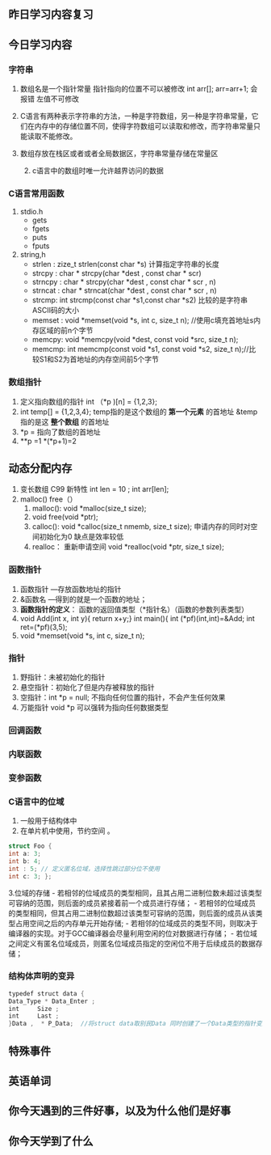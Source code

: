 ## 昨日学习内容复习
## 今日学习内容
### 字符串
1. 数组名是一个指针常量 指针指向的位置不可以被修改 int arr[]; arr=arr+1; 会报错 左值不可修改
2. C语言有两种表示字符串的方法，一种是字符数组，另一种是字符串常量，它们在内存中的存储位置不同，使得字符数组可以读取和修改，而字符串常量只能读取不能修改。
3. 数组存放在栈区或者或者全局数据区，字符串常量存储在常量区
	
	2. c语言中的数组时唯一允许越界访问的数据
### C语言常用函数
1. stdio.h
	- gets
	- fgets
	- puts
	- fputs
2. string,h
	- strlen : zize_t strlen(const char \*s)  计算指定字符串的长度
	- strcpy :  char \* strcpy(char \*dest , const char \* scr)
	- strncpy :  char \* strcpy(char \*dest , const char \* scr , n)
	- strncat :  char \* strncat(char \*dest , const char \* scr , n)
	- strcmp: int strcmp(const char \*s1,const char \*s2) 比较的是字符串ASCII码的大小 
	- memset : void *memset(void *s, int c, size_t n);   //使用c填充首地址s内存区域的前n个字节
	- memcpy: void *memcpy(void *dest, const void *src, size_t n);
	- memcmp: int memcmp(const void *s1, const void *s2, size_t n);//比较S1和S2为首地址的内存空间前5个字节
### 数组指针
1. 定义指向数组的指针  int （\*p )[n] = {1,2,3};
2. int temp[] = {1,2,3,4}; temp指的是这个数组的 **第一个元素** 的首地址  &temp 指的是这 **整个数组** 的首地址
3. \*p = 指向了数组的首地址
4. **p =1  \*(*p+1)=2

## 动态分配内存
1. 变长数组 C99 新特性 int len = 10  ; int arr[len];
2. malloc() free（）
	1. malloc(): void *malloc(size_t size);
	2. void free(void *ptr);
	3. calloc(): void *calloc(size_t nmemb, size_t size); 申请内存的同时对空间初始化为0  缺点是效率较低
	4. realloc： 重新申请空间  void *realloc(void *ptr, size_t size);
### 函数指针
1. 函数指针 —存放函数地址的指针
2. &函数名 —得到的就是一个函数的地址；
3. **函数指针的定义**： 函数的返回值类型（*指针名）（函数的参数列表类型）
4. void Add(int x, int y){ return x+y;} int main(){ int (*pf)(int,int)=&Add; int ret=(*pf)(3,5);
5. void *memset(void *s, int c, size_t n); 
### 指针
1. 野指针：未被初始化的指针
2. 悬空指针：初始化了但是内存被释放的指针
3. 空指针：int \*p = null;  不指向任何位置的指针，不会产生任何效果
4. 万能指针 void \*p  可以强转为指向任何数据类型
### 回调函数
### 内联函数
### 变参函数

### C语言中的位域
1. 一般用于结构体中
2. 在单片机中使用，节约空间 。
``` c
struct Foo {
int a: 3; 
int b: 4; 
int : 5; // 定义匿名位域，选择性跳过部分位不使用 
int c: 3; };
```

3.位域的存储
	- 若相邻的位域成员的类型相同，且其占用二进制位数未超过该类型可容纳的范围，则后面的成员紧接着前一个成员进行存储；
	- 若相邻的位域成员的类型相同，但其占用二进制位数超过该类型可容纳的范围，则后面的成员从该类型占用空间之后的内存单元开始存储;
	- 若相邻的位域成员的类型不同，则取决于编译器的实现。对于GCC编译器会尽量利用空闲的位对数据进行存储；
	- 若位域之间定义有匿名位域成员，则匿名位域成员指定的空闲位不用于后续成员的数据存储；

### 结构体声明的变异
``` c
typedef struct data {     
Data_Type * Data_Enter ;        
int     Size ;                
int     Last ;              
}Data ,  * P_Data;  //将struct data取别民Data 同时创建了一个Data类型的指针变量P_Data
```

## 特殊事件
## 英语单词
## 你今天遇到的三件好事，以及为什么他们是好事
## 你今天学到了什么